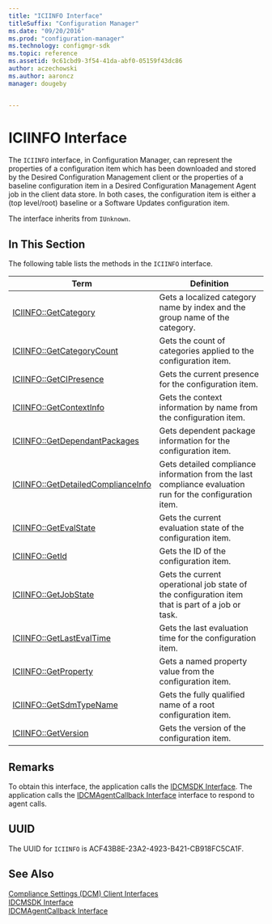 ```yaml
---
title: "ICIINFO Interface"
titleSuffix: "Configuration Manager"
ms.date: "09/20/2016"
ms.prod: "configuration-manager"
ms.technology: configmgr-sdk
ms.topic: reference
ms.assetid: 9c61cbd9-3f54-41da-abf0-05159f43dc86
author: aczechowski
ms.author: aaroncz
manager: dougeby


---
```

# ICIINFO Interface
The `ICIINFO` interface, in Configuration Manager, can represent the properties of a configuration item which has been downloaded and stored by the Desired Configuration Management client or the properties of a baseline configuration item in a Desired Configuration Management Agent job in the client data store. In both cases, the configuration item is either a (top level/root) baseline or a Software Updates configuration item.  

 The interface inherits from `IUnknown`.  

## In This Section  
 The following table lists the methods in the `ICIINFO` interface.  

|Term|Definition|  
|----------|----------------|  
|[ICIINFO::GetCategory](../../../../../develop/reference/core/clients/client-classes/iciinfo--getcategory-method.md)|Gets a localized category name by index and the group name of the category.|  
|[ICIINFO::GetCategoryCount](../../../../../develop/reference/core/clients/client-classes/iciinfo--getcategorycount-method.md)|Gets the count of categories applied to the configuration item.|  
|[ICIINFO::GetCIPresence](../../../../../develop/reference/core/clients/client-classes/iciinfo--getcipresence-method.md)|Gets the current presence for the configuration item.|  
|[ICIINFO::GetContextInfo](../../../../../develop/reference/core/clients/client-classes/iciinfo--getcontextinfo-method.md)|Gets the context information by name from the configuration item.|  
|[ICIINFO::GetDependantPackages](../../../../../develop/reference/core/clients/client-classes/iciinfo--getdependantpackages-method.md)|Gets dependent package information for the configuration item.|  
|[ICIINFO::GetDetailedComplianceInfo](../../../../../develop/reference/core/clients/client-classes/iciinfo--getdetailedcomplianceinfo-method.md)|Gets detailed compliance information from the last compliance evaluation run for the configuration item.|  
|[ICIINFO::GetEvalState](../../../../../develop/reference/core/clients/client-classes/iciinfo--getevalstate-method.md)|Gets the current evaluation state of the configuration item.|  
|[ICIINFO::GetId](../../../../../develop/reference/core/clients/client-classes/iciinfo--getid-method.md)|Gets the ID of the configuration item.|  
|[ICIINFO::GetJobState](../../../../../develop/reference/core/clients/client-classes/iciinfo--getjobstate-method.md)|Gets the current operational job state of the configuration item that is part of a job or task.|  
|[ICIINFO::GetLastEvalTime](../../../../../develop/reference/core/clients/client-classes/iciinfo--getlastevaltime-method.md)|Gets the last evaluation time for the configuration item.|  
|[ICIINFO::GetProperty](../../../../../develop/reference/core/clients/client-classes/iciinfo--getproperty-method.md)|Gets a named property value from the configuration item.|  
|[ICIINFO::GetSdmTypeName](../../../../../develop/reference/core/clients/client-classes/iciinfo--getsdmtypename-method.md)|Gets the fully qualified name of a root configuration item.|  
|[ICIINFO::GetVersion](../../../../../develop/reference/core/clients/client-classes/iciinfo--getversion-method.md)|Gets the version of the configuration item.|  

## Remarks  
 To obtain this interface, the application calls the [IDCMSDK Interface](../../../../../develop/reference/core/clients/client-classes/idcmsdk-interface.md). The application calls the [IDCMAgentCallback Interface](../../../../../develop/reference/core/clients/client-classes/idcmagentcallback-interface.md) interface to respond to agent calls.  

## UUID  
 The UUID for `ICIINFO` is ACF43B8E-23A2-4923-B421-CB918FC5CA1F.  

## See Also  
 [Compliance Settings (DCM) Client Interfaces](../../../../../develop/reference/core/clients/client-classes/compliance-settings--dcm--client-interfaces.md)   
 [IDCMSDK Interface](../../../../../develop/reference/core/clients/client-classes/idcmsdk-interface.md)   
 [IDCMAgentCallback Interface](../../../../../develop/reference/core/clients/client-classes/idcmagentcallback-interface.md)
